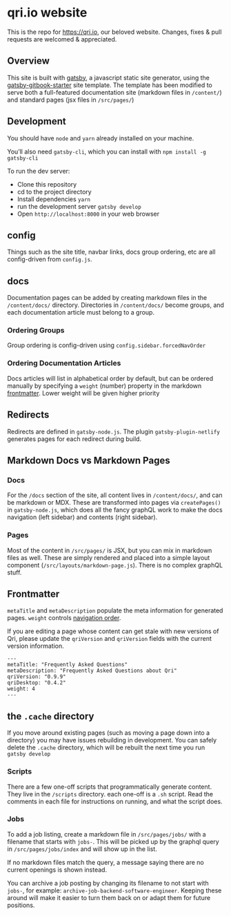# qri.io website

This is the repo for https://qri.io, our beloved website. Changes, fixes & pull requests are welcomed & appreciated.

## Overview

This site is built with [gatsby](https://www.gatsbyjs.org/), a javascript static site generator, using the [gatsby-gitbook-starter](https://www.gatsbyjs.org/starters/hasura/gatsby-gitbook-starter/) site template.  The template has been modified to serve both a full-featured documentation site (markdown files in `/content/`) and standard pages (jsx files in `/src/pages/`)

## Development

You should have `node` and `yarn` already installed on your machine.

You’ll also need `gatsby-cli`, which you can install with `npm install -g gatsby-cli`

To run the dev server:

- Clone this repository
- cd to the project directory
- Install dependencies `yarn`
- run the development server `gatsby develop`
- Open `http://localhost:8000` in your web browser

## config

Things such as the site title, navbar links, docs group ordering, etc are all config-driven from `config.js`.

## docs

Documentation pages can be added by creating markdown files in the `/content/docs/` directory.  Directories in `/content/docs/` become groups, and each documentation article must belong to a group.

### Ordering Groups

Group ordering is config-driven using `config.sidebar.forcedNavOrder`

### Ordering Documentation Articles

Docs articles will list in alphabetical order by default, but can be ordered manually by specifying a `weight` (number) property in the markdown [frontmatter](https://www.gatsbyjs.org/docs/adding-markdown-pages/#frontmatter-for-metadata-in-markdown-files).  Lower weight will be given higher priority

## Redirects

Redirects are defined in `gatsby-node.js`.  The plugin `gatsby-plugin-netlify` generates pages for each redirect during build.

## Markdown Docs vs Markdown Pages

### Docs
For the `/docs` section of the site, all content lives in `/content/docs/`, and can be markdown or MDX.  These are transformed into pages via `createPages()` in `gatsby-node.js`, which does all the fancy graphQL work to make the docs navigation (left sidebar) and contents (right sidebar).

### Pages
Most of the content in `/src/pages/` is JSX, but you can mix in markdown files as well.  These are simply rendered and placed into a simple layout component (`/src/layouts/markdown-page.js`). There is no complex graphQL stuff.

## Frontmatter

`metaTitle` and `metaDescription` populate the meta information for generated pages. `weight` controls [navigation order](#ordering-documentation-articles).

If you are editing a page whose content can get stale with new versions of Qri, please update the `qriVersion` and `qriVersion` fields with the current version information.

```
---
metaTitle: "Frequently Asked Questions"
metaDescription: "Frequently Asked Questions about Qri"
qriVersion: "0.9.9"
qriDesktop: "0.4.2"
weight: 4
---
```

## the `.cache` directory

If you move around existing pages (such as moving a page down into a directory) you may have issues rebuilding in development.  You can safely delete the `.cache` directory, which will be rebuilt the next time you run `gatsby develop`


### Scripts

There are a few one-off scripts that programmatically generate content. They live in the `/scripts` directory. each one-off is a `.sh` script. Read the comments in each file for instructions on running, and what the script does.

### Jobs

To add a job listing, create a markdown file in `/src/pages/jobs/` with a filename that starts with `jobs-`.  This will be picked up by the graphql query in `/src/pages/jobs/index` and will show up in the list.

If no markdown files match the query, a message saying there are no current openings is shown instead.

You can archive a job posting by changing its filename to not start with `jobs-`, for example: `archive-job-backend-software-engineer`.  Keeping these around will make it easier to turn them back on or adapt them for future positions.
